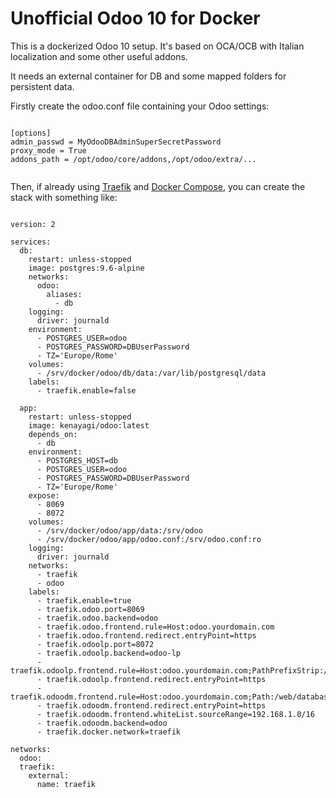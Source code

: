 # Unofficial Odoo 10 for Docker

This is a dockerized Odoo 10 setup.
It's based on OCA/OCB with Italian localization and some other useful addons.

It needs an external container for DB and some mapped folders for persistent data.

Firstly create the odoo.conf file containing your Odoo settings:

```

[options]
admin_passwd = MyOdooDBAdminSuperSecretPassword
proxy_mode = True
addons_path = /opt/odoo/core/addons,/opt/odoo/extra/...


```


Then, if already using [Traefik](https://traefik.io/) and [Docker Compose](https://docs.docker.com/compose/), you can create the stack with something like:


```

version: 2

services:
  db:
    restart: unless-stopped
    image: postgres:9.6-alpine
    networks:
      odoo:
        aliases:
          - db
    logging:
      driver: journald
    environment:
      - POSTGRES_USER=odoo
      - POSTGRES_PASSWORD=DBUserPassword
      - TZ='Europe/Rome'
    volumes:
      - /srv/docker/odoo/db/data:/var/lib/postgresql/data
    labels:
      - traefik.enable=false

  app:
    restart: unless-stopped
    image: kenayagi/odoo:latest
    depends_on:
      - db
    environment:
      - POSTGRES_HOST=db
      - POSTGRES_USER=odoo
      - POSTGRES_PASSWORD=DBUserPassword
      - TZ='Europe/Rome'
    expose:
      - 8069
      - 8072
    volumes:
      - /srv/docker/odoo/app/data:/srv/odoo
      - /srv/docker/odoo/app/odoo.conf:/srv/odoo.conf:ro
    logging:
      driver: journald
    networks:
      - traefik
      - odoo
    labels:
      - traefik.enable=true
      - traefik.odoo.port=8069
      - traefik.odoo.backend=odoo
      - traefik.odoo.frontend.rule=Host:odoo.yourdomain.com
      - traefik.odoo.frontend.redirect.entryPoint=https
      - traefik.odoolp.port=8072
      - traefik.odoolp.backend=odoo-lp
      - traefik.odoolp.frontend.rule=Host:odoo.yourdomain.com;PathPrefixStrip:/longpolling
      - traefik.odoolp.frontend.redirect.entryPoint=https
      - traefik.odoodm.frontend.rule=Host:odoo.yourdomain.com;Path:/web/database/manager
      - traefik.odoodm.frontend.redirect.entryPoint=https
      - traefik.odoodm.frontend.whiteList.sourceRange=192.168.1.0/16
      - traefik.odoodm.backend=odoo
      - traefik.docker.network=traefik
      
networks:
  odoo:
  traefik:
    external:
      name: traefik

```

